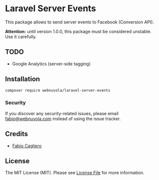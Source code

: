 # Laravel Server Events
This package allows to send server events to Facebook (Conversion API).

**Attention:** until version 1.0.0, this package must be considered unstable. Use it carefully.

## TODO
- Google Analytics (server-side tagging)

## Installation
``` bash
composer require webnuvola/laravel-server-events
```

### Security
If you discover any security-related issues, please email [fabio@webnuvola.com](mailto:fabio@webnuvola.com) instead of using the issue tracker.

## Credits
- [Fabio Cagliero](https://github.com/fab120)

## License
The MIT License (MIT). Please see [License File](LICENSE.md) for more information.
